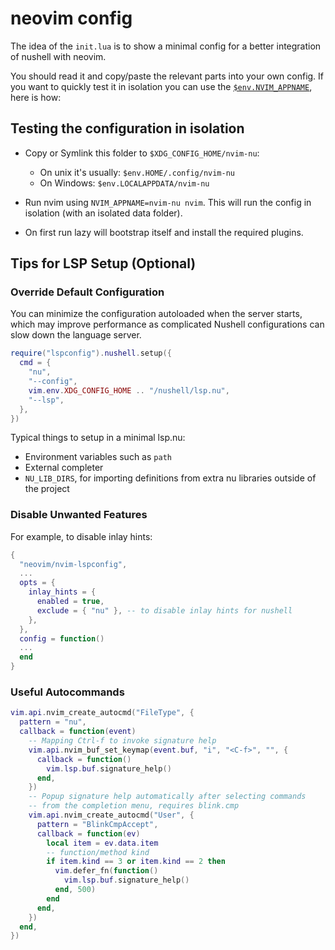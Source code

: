 # neovim config

The idea of the `init.lua` is to show a minimal config for a better integration of nushell with neovim.

You should read it and copy/paste the relevant parts into your own config. 
If you want to quickly test it in isolation you can use the [`$env.NVIM_APPNAME`](https://neovim.io/doc/user/starting.html#%24NVIM_APPNAME), here is how:

## Testing the configuration in isolation

- Copy or Symlink this folder to `$XDG_CONFIG_HOME/nvim-nu`:
  - On unix it's usually: `$env.HOME/.config/nvim-nu`
  - On Windows: `$env.LOCALAPPDATA/nvim-nu`

- Run nvim using `NVIM_APPNAME=nvim-nu nvim`. This will run the config in isolation (with an isolated data folder).
- On first run lazy will bootstrap itself and install the required plugins.

## Tips for LSP Setup (Optional)

### Override Default Configuration

You can minimize the configuration autoloaded when the server starts, which may improve performance as complicated Nushell configurations can slow down the language server.

```lua
require("lspconfig").nushell.setup({
  cmd = {
    "nu",
    "--config",
    vim.env.XDG_CONFIG_HOME .. "/nushell/lsp.nu",
    "--lsp",
  },
})
```

Typical things to setup in a minimal lsp.nu:
* Environment variables such as `path`
* External completer
* `NU_LIB_DIRS`, for importing definitions from extra nu libraries outside of the project

### Disable Unwanted Features

For example, to disable inlay hints:

```lua
{
  "neovim/nvim-lspconfig",
  ...
  opts = {
    inlay_hints = {
      enabled = true,
      exclude = { "nu" }, -- to disable inlay hints for nushell
    },
  },
  config = function()
  ...
  end
}
```

### Useful Autocommands

```lua
vim.api.nvim_create_autocmd("FileType", {
  pattern = "nu",
  callback = function(event)
    -- Mapping Ctrl-f to invoke signature help
    vim.api.nvim_buf_set_keymap(event.buf, "i", "<C-f>", "", {
      callback = function()
        vim.lsp.buf.signature_help()
      end,
    })
    -- Popup signature help automatically after selecting commands
    -- from the completion menu, requires blink.cmp
    vim.api.nvim_create_autocmd("User", {
      pattern = "BlinkCmpAccept",
      callback = function(ev)
        local item = ev.data.item
        -- function/method kind
        if item.kind == 3 or item.kind == 2 then
          vim.defer_fn(function()
            vim.lsp.buf.signature_help()
          end, 500)
        end
      end,
    })
  end,
})
```
